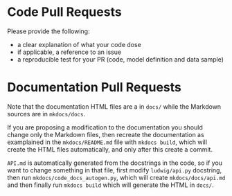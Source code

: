# Code Pull Requests

Please provide the following:

- a clear explanation of what your code dose
- if applicable, a reference to an issue
- a reproducible test for your PR (code, model definition and data sample)

# Documentation Pull Requests

Note that the documentation HTML files are a in `docs/` while the Markdown sources are in `mkdocs/docs`.

If you are proposing a modification to the documentation you should change only the Markdown files, then recreate the documentation as examplained in the `mkdocs/README.md` file with `mkdocs build`, which will create the HTML files automatically, and only after this create a commit.

`API.md` is automatically generated from the docstrings in the code, so if you want to change something in that file, first modify `ludwig/api.py` docstring, then run `mkdocs/code_docs_autogen.py`, which will create `mkdocs/docs/api.md` and then finally run `mkdocs build` which will generate the HTML in `docs/`.
